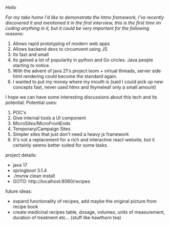 *Hello*

*For my take home I'd like to demonstrate the htmx framework,
I've recently discovered it and mentioned it in the first interview,
this is the first time im coding anything in it,
but it could be very important for the following reasons:*

1. Allows rapid prototyping of modern web apps
2. Allows backend devs to circumvent using JS
3. Its fast and small
4. Its gained a lot of popularity in python and Go circles. Java people starting to notice.
5. With the advent of java 21's project loom + virtual threads, server side html rendering could become the standard again.
6. I wanted to put my money where my mouth is (said I could pick up new concepts fast, never used htmx and thymeleaf only a small amount)


I hope we can have some interesting discussions about this tech and its potential.
Potential uses:
1. POC's
2. Give internal tools a UI component
3. MicroSites/MicroFrontEnds
4. Temporary/Campaign Sites
5. Simpler sites that just don't need a heavy js framework
6. It's not a replacement for a rich and interactive react website, but it certainly seems better suited for some tasks.

project details:
* java 17
* springboot 3.1.4
* ./mvnw clean install
* GOTO: http://localhost:8080/recipes

future ideas:
* expand functionality of recipes, add maybe the original picture from recipe book
* create medicinal recipes table, dosage, volumes, units of measurement, duration of treatment etc... (stuff like hawthorn tea)